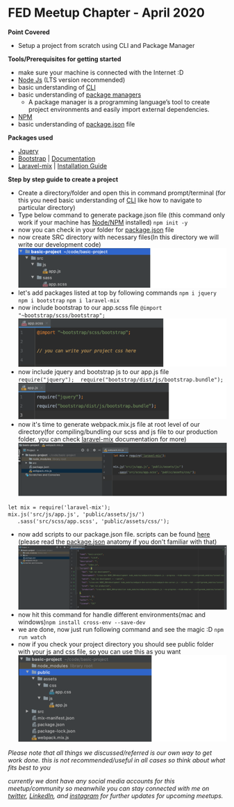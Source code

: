 # FED Meetup Chapter - April 2020

**Point Covered**
* Setup a project from scratch using CLI and Package Manager  

**Tools/Prerequisites for getting started**
* make sure your machine is connected with the Internet :D 
* [Node Js](https://nodejs.org/en/download/) (LTS version recommended)
* basic understanding of [CLI](https://www.w3schools.com/whatis/whatis_cli.asp)
* basic understanding of [package managers](https://blog.idrsolutions.com/2018/07/what-is-a-package-manager-and-why-should-you-use-one/)
    * A package manager is a programming language’s tool to create project environments and easily import external dependencies.
* [NPM](https://www.npmjs.com/)
* basic understanding of [package.json](https://www.digitalocean.com/community/tutorials/nodejs-package-json) file

**Packages used**
* [Jquery](https://www.npmjs.com/package/jquery)
* [Bootstrap](https://www.npmjs.com/package/bootstrap) | [Documentation](https://getbootstrap.com/)
* [Laravel-mix](https://www.npmjs.com/package/laravel-mix) | [Installation Guide](https://laravel-mix.com/docs/5.0/installation)

**Step by step guide to create a project**
* Create a directory/folder and open this in command prompt/terminal (for this you need basic understanding of [CLI](https://www.w3schools.com/whatis/whatis_cli.asp) like how to navigate to particular directory)
* Type below command to generate package.json file (this command only work if your machine has [Node/NPM](https://nodejs.org/en/download/) installed)  ```npm init -y```
*  now you can check in your folder for [package.json](https://www.digitalocean.com/community/tutorials/nodejs-package-json) file
* now create SRC directory with necessary files(In this directory we will write our development code)  ![src directory](images-for-readme/basic-project-src-directory.png)
* let's add packages listed at top by following commands  ```npm i jquery```  ```npm i bootstrap```  ```npm i laravel-mix```
* now include bootstrap to our app.scss file  ```@import "~bootstrap/scss/bootstrap";```  ![add-bootstrap-to-scss](images-for-readme/add-bootstrap-to-scss-file.png)
* now include jquery and bootstrap js to our app.js file<br/>```require("jquery");  require("bootstrap/dist/js/bootstrap.bundle");```  
![add jquery and bootstrap js to app.js file](images-for-readme/add-js-to-app-js-file.png) 
* now it's time to generate webpack.mix.js file at root level of our directory(for compiling/bundling our scss and js file to our production folder. you can check [laravel-mix](https://laravel-mix.com/docs/5.0/installation) documentation for more) 
![webpack.mix.js](images-for-readme/webpack-mix.png)  
```
let mix = require('laravel-mix');
mix.js('src/js/app.js', 'public/assets/js/')
   .sass('src/scss/app.scss', 'public/assets/css/');
```
* now add scripts to our package.json file. scripts can be found [here](https://laravel-mix.com/docs/5.0/installation#npm-scripts) (please read the [package.json](https://www.digitalocean.com/community/tutorials/nodejs-package-json) anatomy if you don't familiar with that)  ![script to package.json](images-for-readme/scripts-to-package-json-file.png)
* now hit this command for handle different environments(mac and windows)```npm install cross-env --save-dev```
* we are done, now just run following command and see the magic :D ```npm run watch```
* now if you check your project directory you should see public folder with your js and css file, so you can use this as you want  ![final folder structure](images-for-readme/final-project-structure.png)

*Please note that all things we discussed/referred is our own way to get work done. this is not recommended/useful in all cases so think about what fits best to you*  

*currently we dont have any social media accounts for this meetup/community so meanwhile you can stay connected with me on [twitter](https://twitter.com/jaydipjsuvagiya), [LinkedIn](https://in.linkedin.com/in/jaydipjsuvagiya), and [instagram](https://www.instagram.com/jaydipjsuvagiya) for further updates for upcoming meetups.*
